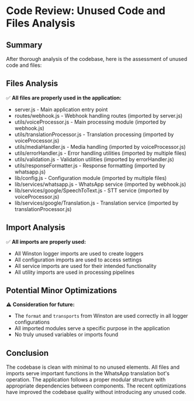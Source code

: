 # Code Review: Unused Code and Files Analysis

## Summary
After thorough analysis of the codebase, here is the assessment of unused code and files:

## Files Analysis
✅ **All files are properly used in the application:**
- server.js - Main application entry point
- routes/webhook.js - Webhook handling routes (imported by server.js)
- utils/voiceProcessor.js - Main processing module (imported by webhook.js)
- utils/translationProcessor.js - Translation processing (imported by voiceProcessor.js) 
- utils/mediaHandler.js - Media handling (imported by voiceProcessor.js)
- utils/errorHandler.js - Error handling utilities (imported by multiple files)
- utils/validation.js - Validation utilities (imported by errorHandler.js)
- utils/responseFormatter.js - Response formatting (imported by whatsapp.js)
- lib/config.js - Configuration module (imported by multiple files)
- lib/services/whatsapp.js - WhatsApp service (imported by webhook.js)
- lib/services/google/SpeechToText.js - STT service (imported by voiceProcessor.js)
- lib/services/google/Translation.js - Translation service (imported by translationProcessor.js)

## Import Analysis
✅ **All imports are properly used:**
- All Winston logger imports are used to create loggers
- All configuration imports are used to access settings
- All service imports are used for their intended functionality
- All utility imports are used in processing pipelines

## Potential Minor Optimizations
⚠️ **Consideration for future:**
- The `format` and `transports` from Winston are used correctly in all logger configurations
- All imported modules serve a specific purpose in the application
- No truly unused variables or imports found

## Conclusion
The codebase is clean with minimal to no unused elements. All files and imports serve important functions in the WhatsApp translation bot's operation. The application follows a proper modular structure with appropriate dependencies between components. The recent optimizations have improved the codebase quality without introducing any unused code.